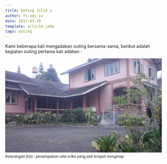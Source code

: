 ```yaml
---
title: Outing Jilid 1 
author: ft-umj-iv
date: 2017-03-28
template: article.jade
tags: outing
---
```


Kami beberapa kali mengadakan outing bersama-sama, berikut adalah kegiatan outing pertama kali adakan :


![Villa Erika](villa-erika.jpg)
<small>_Keterangan foto : penampakan villa erika yang jadi tempat menginap_</small>

<span class="more"></span>